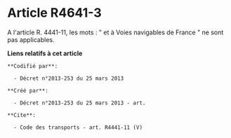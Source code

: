 # Article R4641-3

A l'article R. 4441-11, les mots : " et à Voies navigables de France " ne sont pas applicables.

**Liens relatifs à cet article**

	**Codifié par**:

	  - Décret n°2013-253 du 25 mars 2013

	**Créé par**:

	  - Décret n°2013-253 du 25 mars 2013 - art.

	**Cite**:

	  - Code des transports - art. R4441-11 (V)

